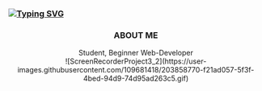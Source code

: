 ### [![Typing SVG](https://readme-typing-svg.demolab.com?font=Fira+Code&size=25&duration=5500&pause=1000&color=2C99C9&width=435&lines=Hello%2C+I'am+Lil-Krl)](https://git.io/typing-svg)

<p align="center">
  <h3 align="center">ABOUT ME</h3>
  
  <p align="center">
    Student, Beginner Web-Developer
    <br />
![ScreenRecorderProject3_2](https://user-images.githubusercontent.com/109681418/203858770-f21ad057-5f3f-4bed-94d9-74d95ad263c5.gif)
